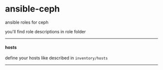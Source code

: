 # ansible-ceph
ansible roles for ceph


you'll find role descriptions in role folder  

---

#### hosts
define your hosts like described in `inventory/hosts`  

---
